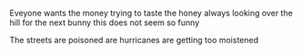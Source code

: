 


Eveyone wants the money
trying to taste the honey
always looking over the hill for the next bunny
this does not seem so funny

The streets are poisoned
are hurricanes are getting too moistened
